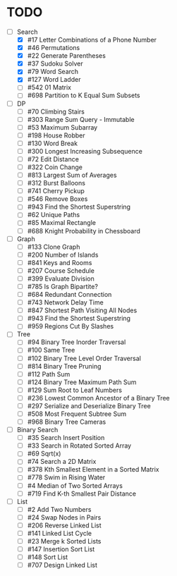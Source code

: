 # TODO
- [ ] Search
  - [x] #17 Letter Combinations of a Phone Number
  - [x] #46 Permutations
  - [x] #22 Generate Parentheses
  - [x] #37 Sudoku Solver
  - [x] #79 Word Search
  - [x] #127 Word Ladder
  - [ ] #542 01 Matrix
  - [ ] #698 Partition to K Equal Sum Subsets
- [ ] DP
  - [ ] #70 Climbing Stairs
  - [ ] #303 Range Sum Query - Immutable
  - [ ] #53 Maximum Subarray
  - [ ] #198 House Robber
  - [ ] #130 Word Break
  - [ ] #300 Longest Increasing Subsequence
  - [ ] #72 Edit Distance
  - [ ] #322 Coin Change
  - [ ] #813 Largest Sum of Averages
  - [ ] #312 Burst Balloons
  - [ ] #741 Cherry Pickup
  - [ ] #546 Remove Boxes
  - [ ] #943 Find the Shortest Superstring
  - [ ] #62 Unique Paths
  - [ ] #85 Maximal Rectangle
  - [ ] #688 Knight Probability in Chessboard
- [ ] Graph
  - [ ] #133 Clone Graph
  - [ ] #200 Number of Islands
  - [ ] #841 Keys and Rooms
  - [ ] #207 Course Schedule
  - [ ] #399 Evaluate Division
  - [ ] #785 Is Graph Bipartite?
  - [ ] #684 Redundant Connection
  - [ ] #743 Network Delay Time
  - [ ] #847 Shortest Path Visiting All Nodes
  - [ ] #943 Find the Shortest Superstring
  - [ ] #959 Regions Cut By Slashes
- [ ] Tree
  - [ ] #94 Binary Tree Inorder Traversal
  - [ ] #100 Same Tree
  - [ ] #102 Binary Tree Level Order Traversal
  - [ ] #814 Binary Tree Pruning
  - [ ] #112 Path Sum
  - [ ] #124 Binary Tree Maximum Path Sum
  - [ ] #129 Sum Root to Leaf Numbers
  - [ ] #236 Lowest Common Ancestor of a Binary Tree
  - [ ] #297 Serialize and Deserialize Binary Tree
  - [ ] #508 Most Frequent Subtree Sum
  - [ ] #968 Binary Tree Cameras
- [ ] Binary Search
  - [ ] #35 Search Insert Position
  - [ ] #33 Search in Rotated Sorted Array
  - [ ] #69 Sqrt(x)
  - [ ] #74 Search a 2D Matrix
  - [ ] #378 Kth Smallest Element in a Sorted Matrix
  - [ ] #778 Swim in Rising Water
  - [ ] #4 Median of Two Sorted Arrays
  - [ ] #719 Find K-th Smallest Pair Distance
- [ ] List
  - [ ] #2 Add Two Numbers
  - [ ] #24 Swap Nodes in Pairs
  - [ ] #206 Reverse Linked List
  - [ ] #141 Linked List Cycle
  - [ ] #23 Merge k Sorted Lists
  - [ ] #147 Insertion Sort List
  - [ ] #148 Sort List
  - [ ] #707 Design Linked List